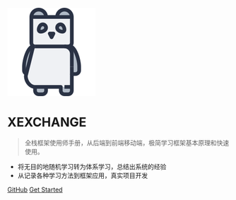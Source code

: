 ![logo](_media/-panda.png)

# XEXCHANGE

> 全栈框架使用师手册，从后端到前端移动端，极简学习框架基本原理和快速使用。

* 将无目的地随机学习转为体系学习，总结出系统的经验
* 从记录各种学习方法到框架应用，真实项目开发

[GitHub](https://github.com/whoiszxl/KillerQueen)
[Get Started](#全栈开发体系学习)